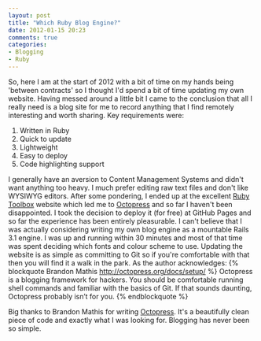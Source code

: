 ```yaml
---
layout: post
title: "Which Ruby Blog Engine?"
date: 2012-01-15 20:23
comments: true
categories:
- Blogging
- Ruby
---
```

So, here I am at the start of 2012 with a bit of time on my hands being 'between contracts' so I thought I'd spend a bit of time updating my own website.  Having messed around a little bit I came to the conclusion that all I really need is a blog site for me to record anything that I find remotely interesting and worth sharing.  Key requirements were:

1. Written in Ruby
1. Quick to update
1. Lightweight
1. Easy to deploy
1. Code highlighting support
 
I generally have an aversion to Content Management Systems and didn't want anything too heavy.  I much prefer editing raw text files and don't like WYSIWYG editors.  After some pondering, I ended up at the excellent [Ruby Toolbox](https://www.ruby-toolbox.com/) website which led me to [Octopress](http://octopress.org) and so far I haven't been disappointed.  I took the decision to deploy it (for free) at GitHub Pages and so far the experience has been entirely pleasurable.  I can't believe that I was actually considering writing my own blog engine as a mountable Rails 3.1 engine.  I was up and running within 30 minutes and most of that time was spent deciding which fonts and colour scheme to use.  Updating the website is as simple as committing to Git so if you're comfortable with that then you will find it a walk in the park.  As the author acknowledges:
{% blockquote Brandon Mathis http://octopress.org/docs/setup/ %}
Octopress is a blogging framework for hackers. You should be comfortable running shell commands and familiar with the basics of Git. If that sounds daunting, Octopress probably isn’t for you.
{% endblockquote %}

Big thanks to Brandon Mathis for writing [Octopress](http://octopress.org).  It's a beautifully clean piece of code and exactly what I was looking for.  Blogging has never been so simple.
